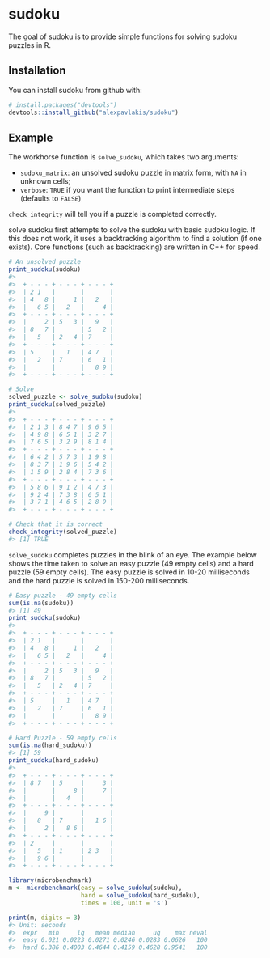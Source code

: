 
<!-- README.md is generated from README.Rmd. Please edit that file -->
sudoku
======

The goal of sudoku is to provide simple functions for solving sudoku puzzles in R.

Installation
------------

You can install sudoku from github with:

``` r
# install.packages("devtools")
devtools::install_github("alexpavlakis/sudoku")
```

Example
-------

The workhorse function is `solve_sudoku`, which takes two arguments:

-   `sudoku_matrix`: an unsolved sudoku puzzle in matrix form, with `NA` in unknown cells;
-   `verbose`: `TRUE` if you want the function to print intermediate steps (defaults to `FALSE`)

`check_integrity` will tell you if a puzzle is completed correctly.

solve sudoku first attempts to solve the sudoku with basic sudoku logic. If this does not work, it uses a backtracking algorithm to find a solution (if one exists). Core functions (such as backtracking) are written in C++ for speed.

``` r
# An unsolved puzzle
print_sudoku(sudoku)
#>                           
#>  + - - - + - - - + - - - +
#>  | 2 1   |       |       |
#>  | 4   8 |     1 |   2   |
#>  |   6 5 |   2   |     4 |
#>  + - - - + - - - + - - - +
#>  |     2 | 5   3 |   9   |
#>  | 8   7 |       | 5   2 |
#>  |   5   | 2   4 | 7     |
#>  + - - - + - - - + - - - +
#>  | 5     |   1   | 4 7   |
#>  |   2   | 7     | 6   1 |
#>  |       |       |   8 9 |
#>  + - - - + - - - + - - - +

# Solve
solved_puzzle <- solve_sudoku(sudoku)
print_sudoku(solved_puzzle)
#>                           
#>  + - - - + - - - + - - - +
#>  | 2 1 3 | 8 4 7 | 9 6 5 |
#>  | 4 9 8 | 6 5 1 | 3 2 7 |
#>  | 7 6 5 | 3 2 9 | 8 1 4 |
#>  + - - - + - - - + - - - +
#>  | 6 4 2 | 5 7 3 | 1 9 8 |
#>  | 8 3 7 | 1 9 6 | 5 4 2 |
#>  | 1 5 9 | 2 8 4 | 7 3 6 |
#>  + - - - + - - - + - - - +
#>  | 5 8 6 | 9 1 2 | 4 7 3 |
#>  | 9 2 4 | 7 3 8 | 6 5 1 |
#>  | 3 7 1 | 4 6 5 | 2 8 9 |
#>  + - - - + - - - + - - - +

# Check that it is correct
check_integrity(solved_puzzle)
#> [1] TRUE
```

`solve_sudoku` completes puzzles in the blink of an eye. The example below shows the time taken to solve an easy puzzle (49 empty cells) and a hard puzzle (59 empty cells). The easy puzzle is solved in 10-20 milliseconds and the hard puzzle is solved in 150-200 milliseconds.

``` r
# Easy puzzle - 49 empty cells
sum(is.na(sudoku))
#> [1] 49
print_sudoku(sudoku)
#>                           
#>  + - - - + - - - + - - - +
#>  | 2 1   |       |       |
#>  | 4   8 |     1 |   2   |
#>  |   6 5 |   2   |     4 |
#>  + - - - + - - - + - - - +
#>  |     2 | 5   3 |   9   |
#>  | 8   7 |       | 5   2 |
#>  |   5   | 2   4 | 7     |
#>  + - - - + - - - + - - - +
#>  | 5     |   1   | 4 7   |
#>  |   2   | 7     | 6   1 |
#>  |       |       |   8 9 |
#>  + - - - + - - - + - - - +

# Hard Puzzle - 59 empty cells
sum(is.na(hard_sudoku))
#> [1] 59
print_sudoku(hard_sudoku)
#>                           
#>  + - - - + - - - + - - - +
#>  | 8 7   | 5     |     3 |
#>  |       |     8 |     7 |
#>  |       |   4   |       |
#>  + - - - + - - - + - - - +
#>  |     9 |       |       |
#>  |   8   | 7     |   1 6 |
#>  |     2 |   8 6 |       |
#>  + - - - + - - - + - - - +
#>  | 2     |       |       |
#>  |   5   | 1     | 2 3   |
#>  |   9 6 |       |       |
#>  + - - - + - - - + - - - +
```

``` r
library(microbenchmark)
m <- microbenchmark(easy = solve_sudoku(sudoku),
                    hard = solve_sudoku(hard_sudoku), 
                    times = 100, unit = 's')
```

``` r
print(m, digits = 3)
#> Unit: seconds
#>  expr   min     lq   mean median     uq    max neval
#>  easy 0.021 0.0223 0.0271 0.0246 0.0283 0.0626   100
#>  hard 0.386 0.4003 0.4644 0.4159 0.4628 0.9541   100
```
